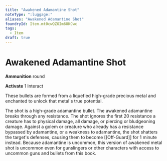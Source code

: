 ```yaml
---
title: "Awakened Adamantine Shot"
noteType: ":luggage:"
aliases: "Awakened Adamantine Shot"
foundryId: Item.mt0cwQZOIm6OKCwc
tags:
  - Item
draft: true
---
```


# Awakened Adamantine Shot

**Ammunition** round

**Activate** 1 Interact

These bullets are formed from a liquefied high-grade precious metal and enchanted to unlock that metal's true potential.

The shot is a high-grade adamantine bullet. The awakened adamantine breaks through any resistance. The shot ignores the first 20 resistance a creature has to physical damage, all damage, or piercing or bludgeoning damage. Against a golem or creature who already has a resistance bypassed by adamantine, or a weakness to adamantine, the shot shatters the target's defenses, causing them to become [[Off-Guard]] for 1 minute instead. Because adamantine is uncommon, this version of awakened metal shot is uncommon even for gunslingers or other characters with access to uncommon guns and bullets from this book.
